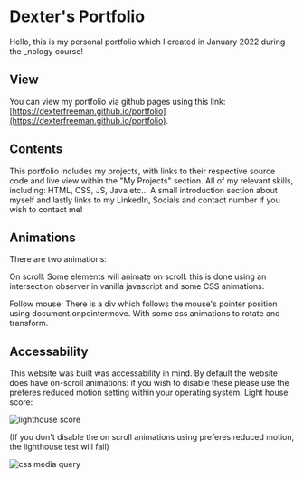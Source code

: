 # Dexter's Portfolio

Hello, this is my personal portfolio which I created in January 2022 during the _nology course!

## View

You can view my portfolio via github pages using this link: [https://dexterfreeman.github.io/portfolio](https://dexterfreeman.github.io/portfolio). 
 
## Contents
This portfolio includes my projects, with links to their respective source code and live view within the "My Projects" section. 
All of my relevant skills, including: HTML, CSS, JS, Java etc...
A small introduction section about myself and lastly links to my LinkedIn, Socials and contact number if you wish to contact me!

## Animations
There are two animations: 

On scroll:
Some elements will animate on scroll: this is done using an intersection observer in vanilla javascript and some CSS animations. 

Follow mouse:
There is a div which follows the mouse's pointer position using document.onpointermove. With some css animations to rotate and transform.  


## Accessability 
This website was built was accessability in mind. By default the website does have on-scroll animations: if you wish to disable these please use the preferes reduced motion setting within your operating system. 
Light house score: 

![lighthouse score](https://i.ibb.co/hHJGcPC/lighthouse-score.jpg)


(If you don't disable the on scroll animations using preferes reduced motion, the lighthouse test will fail)

![css media query](https://i.ibb.co/brYj5TT/carbon.png)

